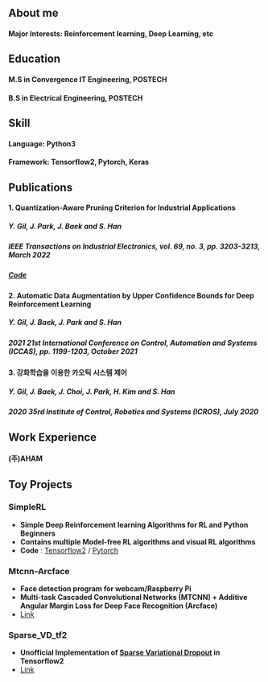 ## About me
#### Major Interests: Reinforcement learning, Deep Learning, etc

## Education
#### M.S in Convergence IT Engineering, POSTECH 
#### B.S in Electrical Engineering, POSTECH 

## Skill
#### Language: Python3
#### Framework: Tensorflow2, Pytorch, Keras

## Publications

#### 1. Quantization-Aware Pruning Criterion for Industrial Applications
##### **Y. Gil**, J. Park, J. Baek and S. Han
##### _IEEE Transactions on Industrial Electronics_, vol. 69, no. 3, pp. 3203-3213, March 2022
##### [Code](https://github.com/Cerphilly/UVNQ_tf2)
  
#### 2. Automatic Data Augmentation by Upper Confidence Bounds for Deep Reinforcement Learning
##### **Y. Gil**, J. Baek, J. Park and S. Han
##### _2021 21st International Conference on Control, Automation and Systems (ICCAS)_, pp. 1199-1203, October 2021
  
#### 3. 강화학습을 이용한 카오틱 시스템 제어
##### **Y. Gil**, J. Baek, J. Choi, J. Park, H. Kim and S. Han
##### _2020 35rd Institute of Control, Robotics and Systems (ICROS)_, July 2020

## Work Experience
#### (주)AHAM

## Toy Projects

### SimpleRL
- **Simple Deep Reinforcement learning Algorithms for RL and Python Beginners**
- **Contains multiple Model-free RL algorithms and visual RL algorithms** 
- **Code** : [Tensorflow2](https://github.com/Cerphilly/SimpleRL) / [Pytorch](https://github.com/Cerphilly/cocelRL)

### Mtcnn-Arcface
- **Face detection program for webcam/Raspberry Pi**
- **Multi-task Cascaded Convolutional Networks (MTCNN) + Additive Angular Margin Loss for Deep Face Recognition (Arcface)**
- [Link](https://github.com/Cerphilly/mtcnn-arcface)

### Sparse_VD_tf2
- **Unofficial Implementation of [Sparse Variational Dropout](https://arxiv.org/abs/1701.05369) in Tensorflow2**
- [Link](https://github.com/Cerphilly/Sparse_VD_tf2)




